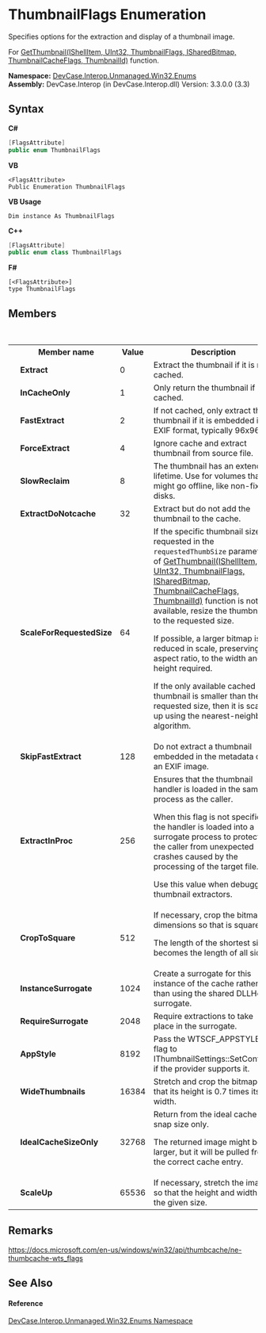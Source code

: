 # ThumbnailFlags Enumeration
 

Specifies options for the extraction and display of a thumbnail image. 

 For <a href="M_DevCase_Interop_Unmanaged_Win32_Interfaces_IThumbnailCache_GetThumbnail">GetThumbnail(IShellItem, UInt32, ThumbnailFlags, ISharedBitmap, ThumbnailCacheFlags, ThumbnailId)</a> function.

**Namespace:**&nbsp;<a href="N_DevCase_Interop_Unmanaged_Win32_Enums">DevCase.Interop.Unmanaged.Win32.Enums</a><br />**Assembly:**&nbsp;DevCase.Interop (in DevCase.Interop.dll) Version: 3.3.0.0 (3.3)

## Syntax

**C#**<br />
``` C#
[FlagsAttribute]
public enum ThumbnailFlags
```

**VB**<br />
``` VB
<FlagsAttribute>
Public Enumeration ThumbnailFlags
```

**VB Usage**<br />
``` VB Usage
Dim instance As ThumbnailFlags
```

**C++**<br />
``` C++
[FlagsAttribute]
public enum class ThumbnailFlags
```

**F#**<br />
``` F#
[<FlagsAttribute>]
type ThumbnailFlags
```


## Members
&nbsp;<table><tr><th></th><th>Member name</th><th>Value</th><th>Description</th></tr><tr><td /><td target="F:DevCase.Interop.Unmanaged.Win32.Enums.ThumbnailFlags.Extract">**Extract**</td><td>0</td><td>Extract the thumbnail if it is not cached.</td></tr><tr><td /><td target="F:DevCase.Interop.Unmanaged.Win32.Enums.ThumbnailFlags.InCacheOnly">**InCacheOnly**</td><td>1</td><td>Only return the thumbnail if it is cached.</td></tr><tr><td /><td target="F:DevCase.Interop.Unmanaged.Win32.Enums.ThumbnailFlags.FastExtract">**FastExtract**</td><td>2</td><td>If not cached, only extract the thumbnail if it is embedded in EXIF format, typically 96x96.</td></tr><tr><td /><td target="F:DevCase.Interop.Unmanaged.Win32.Enums.ThumbnailFlags.ForceExtract">**ForceExtract**</td><td>4</td><td>Ignore cache and extract thumbnail from source file.</td></tr><tr><td /><td target="F:DevCase.Interop.Unmanaged.Win32.Enums.ThumbnailFlags.SlowReclaim">**SlowReclaim**</td><td>8</td><td>The thumbnail has an extended lifetime. Use for volumes that might go offline, like non-fixed disks.</td></tr><tr><td /><td target="F:DevCase.Interop.Unmanaged.Win32.Enums.ThumbnailFlags.ExtractDoNotcache">**ExtractDoNotcache**</td><td>32</td><td>Extract but do not add the thumbnail to the cache.</td></tr><tr><td /><td target="F:DevCase.Interop.Unmanaged.Win32.Enums.ThumbnailFlags.ScaleForRequestedSize">**ScaleForRequestedSize**</td><td>64</td><td>If the specific thumbnail size requested in the `requestedThumbSize` parameter of <a href="M_DevCase_Interop_Unmanaged_Win32_Interfaces_IThumbnailCache_GetThumbnail">GetThumbnail(IShellItem, UInt32, ThumbnailFlags, ISharedBitmap, ThumbnailCacheFlags, ThumbnailId)</a> function is not available, resize the thumbnail to the requested size. 

 If possible, a larger bitmap is reduced in scale, preserving its aspect ratio, to the width and height required. 

 If the only available cached thumbnail is smaller than the requested size, then it is scaled up using the nearest-neighbor algorithm.</td></tr><tr><td /><td target="F:DevCase.Interop.Unmanaged.Win32.Enums.ThumbnailFlags.SkipFastExtract">**SkipFastExtract**</td><td>128</td><td>Do not extract a thumbnail embedded in the metadata of an EXIF image.</td></tr><tr><td /><td target="F:DevCase.Interop.Unmanaged.Win32.Enums.ThumbnailFlags.ExtractInProc">**ExtractInProc**</td><td>256</td><td>Ensures that the thumbnail handler is loaded in the same process as the caller. 

 When this flag is not specified, the handler is loaded into a surrogate process to protect the caller from unexpected crashes caused by the processing of the target file. 

 Use this value when debugging thumbnail extractors.</td></tr><tr><td /><td target="F:DevCase.Interop.Unmanaged.Win32.Enums.ThumbnailFlags.CropToSquare">**CropToSquare**</td><td>512</td><td>If necessary, crop the bitmap's dimensions so that is square. 

 The length of the shortest side becomes the length of all sides.</td></tr><tr><td /><td target="F:DevCase.Interop.Unmanaged.Win32.Enums.ThumbnailFlags.InstanceSurrogate">**InstanceSurrogate**</td><td>1024</td><td>Create a surrogate for this instance of the cache rather than using the shared DLLHost surrogate.</td></tr><tr><td /><td target="F:DevCase.Interop.Unmanaged.Win32.Enums.ThumbnailFlags.RequireSurrogate">**RequireSurrogate**</td><td>2048</td><td>Require extractions to take place in the surrogate.</td></tr><tr><td /><td target="F:DevCase.Interop.Unmanaged.Win32.Enums.ThumbnailFlags.AppStyle">**AppStyle**</td><td>8192</td><td>Pass the WTSCF_APPSTYLE flag to IThumbnailSettings::SetContext, if the provider supports it.</td></tr><tr><td /><td target="F:DevCase.Interop.Unmanaged.Win32.Enums.ThumbnailFlags.WideThumbnails">**WideThumbnails**</td><td>16384</td><td>Stretch and crop the bitmap so that its height is 0.7 times its width.</td></tr><tr><td /><td target="F:DevCase.Interop.Unmanaged.Win32.Enums.ThumbnailFlags.IdealCacheSizeOnly">**IdealCacheSizeOnly**</td><td>32768</td><td>Return from the ideal cache snap size only. 

 The returned image might be larger, but it will be pulled from the correct cache entry.</td></tr><tr><td /><td target="F:DevCase.Interop.Unmanaged.Win32.Enums.ThumbnailFlags.ScaleUp">**ScaleUp**</td><td>65536</td><td>If necessary, stretch the image so that the height and width fit the given size.</td></tr></table>

## Remarks
<a href="https://docs.microsoft.com/en-us/windows/win32/api/thumbcache/ne-thumbcache-wts_flags" target="_blank">https://docs.microsoft.com/en-us/windows/win32/api/thumbcache/ne-thumbcache-wts_flags</a>

## See Also


#### Reference
<a href="N_DevCase_Interop_Unmanaged_Win32_Enums">DevCase.Interop.Unmanaged.Win32.Enums Namespace</a><br />